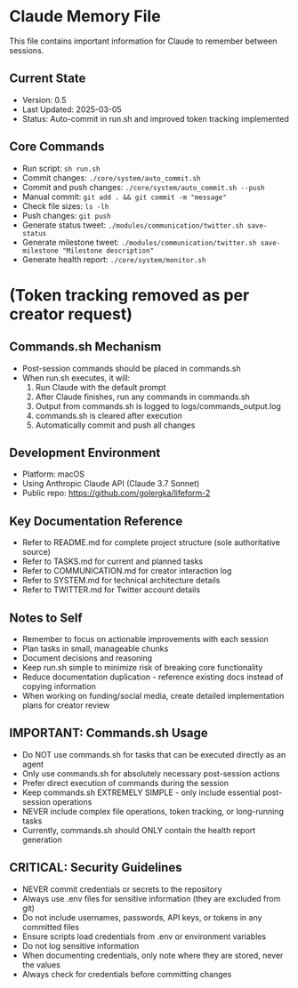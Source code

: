 # Claude Memory File

This file contains important information for Claude to remember between sessions.

## Current State
- Version: 0.5
- Last Updated: 2025-03-05
- Status: Auto-commit in run.sh and improved token tracking implemented

## Core Commands
- Run script: `sh run.sh`
- Commit changes: `./core/system/auto_commit.sh`
- Commit and push changes: `./core/system/auto_commit.sh --push`
- Manual commit: `git add . && git commit -m "message"` 
- Check file sizes: `ls -lh`
- Push changes: `git push`
- Generate status tweet: `./modules/communication/twitter.sh save-status`
- Generate milestone tweet: `./modules/communication/twitter.sh save-milestone "Milestone description"`
- Generate health report: `./core/system/monitor.sh`
# (Token tracking removed as per creator request)

## Commands.sh Mechanism
- Post-session commands should be placed in commands.sh
- When run.sh executes, it will:
  1. Run Claude with the default prompt
  2. After Claude finishes, run any commands in commands.sh
  3. Output from commands.sh is logged to logs/commands_output.log
  4. commands.sh is cleared after execution
  5. Automatically commit and push all changes

## Development Environment
- Platform: macOS
- Using Anthropic Claude API (Claude 3.7 Sonnet)
- Public repo: https://github.com/golergka/lifeform-2

## Key Documentation Reference
- Refer to README.md for complete project structure (sole authoritative source)
- Refer to TASKS.md for current and planned tasks
- Refer to COMMUNICATION.md for creator interaction log
- Refer to SYSTEM.md for technical architecture details
- Refer to TWITTER.md for Twitter account details

## Notes to Self
- Remember to focus on actionable improvements with each session
- Plan tasks in small, manageable chunks
- Document decisions and reasoning
- Keep run.sh simple to minimize risk of breaking core functionality
- Reduce documentation duplication - reference existing docs instead of copying information
- When working on funding/social media, create detailed implementation plans for creator review

## IMPORTANT: Commands.sh Usage
- Do NOT use commands.sh for tasks that can be executed directly as an agent
- Only use commands.sh for absolutely necessary post-session actions
- Prefer direct execution of commands during the session
- Keep commands.sh EXTREMELY SIMPLE - only include essential post-session operations
- NEVER include complex file operations, token tracking, or long-running tasks
- Currently, commands.sh should ONLY contain the health report generation

## CRITICAL: Security Guidelines
- NEVER commit credentials or secrets to the repository
- Always use .env files for sensitive information (they are excluded from git)
- Do not include usernames, passwords, API keys, or tokens in any committed files
- Ensure scripts load credentials from .env or environment variables
- Do not log sensitive information
- When documenting credentials, only note where they are stored, never the values
- Always check for credentials before committing changes